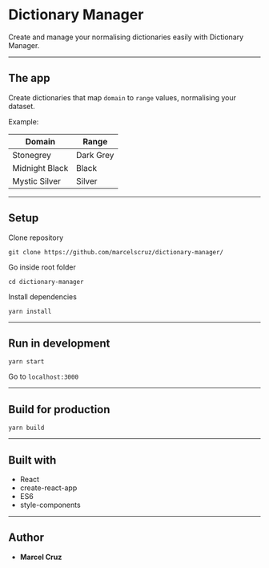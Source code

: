 # Dictionary Manager

Create and manage your normalising dictionaries easily with Dictionary Manager.

---

## The app

Create dictionaries that map `domain` to `range` values, normalising your dataset.

Example:

| Domain         | Range     |
| -------------- | --------- |
| Stonegrey      | Dark Grey |
| Midnight Black | Black     |
| Mystic Silver  | Silver    |

---

## Setup

Clone repository

```
git clone https://github.com/marcelscruz/dictionary-manager/
```

Go inside root folder

```
cd dictionary-manager
```

Install dependencies

```
yarn install
```

---

## Run in development

```
yarn start
```

Go to `localhost:3000`

---

## Build for production

```
yarn build
```

---

## Built with

- React
- create-react-app
- ES6
- style-components

---

## Author

- **Marcel Cruz**
